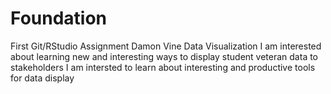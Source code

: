 # Foundation
First Git/RStudio Assignment
Damon Vine Data Visualization
I am interested about learning new and interesting ways to display student veteran data to stakeholders
I am intersted to learn about interesting and productive tools for data display
